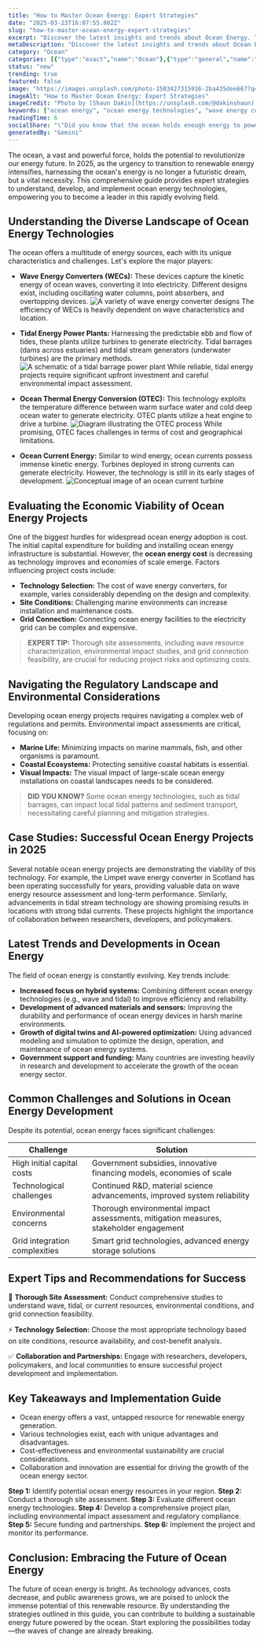 ```yaml
---
title: "How to Master Ocean Energy: Expert Strategies"
date: "2025-03-23T16:07:55.802Z"
slug: "how-to-master-ocean-energy-expert-strategies"
excerpt: "Discover the latest insights and trends about Ocean Energy. This comprehensive guide covers everything you need to know about Ocean Energy in 2025."
metaDescription: "Discover the latest insights and trends about Ocean Energy. This comprehensive guide covers everything you need to know about Ocean Energy in 2025."
category: "Ocean"
categories: [{"type":"exact","name":"Ocean"},{"type":"general","name":"Engineering"},{"type":"medium","name":"Renewable Energy"},{"type":"specific","name":"Wave Energy Converters"},{"type":"niche","name":"Oscillating Water Column"}]
status: "new"
trending: true
featured: false
image: "https://images.unsplash.com/photo-1503427315916-2ba435dee667?q=85&w=1200&fit=max&fm=webp&auto=compress"
imageAlt: "How to Master Ocean Energy: Expert Strategies"
imageCredit: "Photo by [Shaun Dakin](https://unsplash.com/@dakinshaun) on Unsplash"
keywords: ["ocean energy", "ocean energy technologies", "wave energy converters", "tidal energy power plants", "ocean thermal energy conversion", "renewable ocean energy", "ocean energy cost", "buy ocean energy equipment", "ocean energy projects", "future of ocean energy"]
readingTime: 6
socialShare: "\"Did you know that the ocean holds enough energy to power the entire planet many times over?  Harnessing this potential is no longer a dream, but a critical step toward a sustainable future.\""
generatedBy: "Gemini"
---
```




The ocean, a vast and powerful force, holds the potential to revolutionize our energy future.  In 2025, as the urgency to transition to renewable energy intensifies, harnessing the ocean's energy is no longer a futuristic dream, but a vital necessity. This comprehensive guide provides expert strategies to understand, develop, and implement ocean energy technologies, empowering you to become a leader in this rapidly evolving field.

## Understanding the Diverse Landscape of Ocean Energy Technologies

The ocean offers a multitude of energy sources, each with its unique characteristics and challenges.  Let's explore the major players:

* **Wave Energy Converters (WECs):** These devices capture the kinetic energy of ocean waves, converting it into electricity.  Different designs exist, including oscillating water columns, point absorbers, and overtopping devices.  ![A variety of wave energy converter designs](https://images.unsplash.com/photo-1597704829308-09ae0dbe061b?q=85&w=1200&fit=max&fm=webp&auto=compress)  The efficiency of WECs is heavily dependent on wave characteristics and location.

* **Tidal Energy Power Plants:**  Harnessing the predictable ebb and flow of tides, these plants utilize turbines to generate electricity.  Tidal barrages (dams across estuaries) and tidal stream generators (underwater turbines) are the primary methods.  ![A schematic of a tidal barrage power plant](https://images.unsplash.com/photo-1503803548695-c2a7b4a5b875?q=85&w=1200&fit=max&fm=webp&auto=compress)  While reliable, tidal energy projects require significant upfront investment and careful environmental impact assessment.

* **Ocean Thermal Energy Conversion (OTEC):**  This technology exploits the temperature difference between warm surface water and cold deep ocean water to generate electricity.  OTEC plants utilize a heat engine to drive a turbine.  ![Diagram illustrating the OTEC process](https://images.unsplash.com/photo-1499115715094-e58b465d8e3e?q=85&w=1200&fit=max&fm=webp&auto=compress) While promising, OTEC faces challenges in terms of cost and geographical limitations.

* **Ocean Current Energy:**  Similar to wind energy, ocean currents possess immense kinetic energy.  Turbines deployed in strong currents can generate electricity.  However, the technology is still in its early stages of development. ![Conceptual image of an ocean current turbine](https://images.unsplash.com/photo-1473172707857-f9e276582ab6?q=85&w=1200&fit=max&fm=webp&auto=compress)

##  Evaluating the Economic Viability of Ocean Energy Projects

One of the biggest hurdles for widespread ocean energy adoption is cost.  The initial capital expenditure for building and installing ocean energy infrastructure is substantial.  However, the **ocean energy cost** is decreasing as technology improves and economies of scale emerge.  Factors influencing project costs include:

* **Technology Selection:**  The cost of wave energy converters, for example, varies considerably depending on the design and complexity.
* **Site Conditions:**  Challenging marine environments can increase installation and maintenance costs.
* **Grid Connection:**  Connecting ocean energy facilities to the electricity grid can be complex and expensive.

> **EXPERT TIP:**  Thorough site assessments, including wave resource characterization, environmental impact studies, and grid connection feasibility, are crucial for reducing project risks and optimizing costs.

##  Navigating the Regulatory Landscape and Environmental Considerations

Developing ocean energy projects requires navigating a complex web of regulations and permits.  Environmental impact assessments are critical, focusing on:

* **Marine Life:**  Minimizing impacts on marine mammals, fish, and other organisms is paramount.
* **Coastal Ecosystems:**  Protecting sensitive coastal habitats is essential.
* **Visual Impacts:**  The visual impact of large-scale ocean energy installations on coastal landscapes needs to be considered.

> **DID YOU KNOW?** Some ocean energy technologies, such as tidal barrages, can impact local tidal patterns and sediment transport, necessitating careful planning and mitigation strategies.

##  Case Studies:  Successful Ocean Energy Projects in 2025

Several notable ocean energy projects are demonstrating the viability of this technology.  For example, the Limpet wave energy converter in Scotland has been operating successfully for years, providing valuable data on wave energy resource assessment and long-term performance.  Similarly, advancements in tidal stream technology are showing promising results in locations with strong tidal currents.  These projects highlight the importance of collaboration between researchers, developers, and policymakers.

##  Latest Trends and Developments in Ocean Energy

The field of ocean energy is constantly evolving.  Key trends include:

* **Increased focus on hybrid systems:** Combining different ocean energy technologies (e.g., wave and tidal) to improve efficiency and reliability.
* **Development of advanced materials and sensors:**  Improving the durability and performance of ocean energy devices in harsh marine environments.
* **Growth of digital twins and AI-powered optimization:**  Using advanced modeling and simulation to optimize the design, operation, and maintenance of ocean energy systems.
* **Government support and funding:**  Many countries are investing heavily in research and development to accelerate the growth of the ocean energy sector.

##  Common Challenges and Solutions in Ocean Energy Development

Despite its potential, ocean energy faces significant challenges:

| Challenge                     | Solution                                                                    |
|------------------------------|----------------------------------------------------------------------------|
| High initial capital costs   | Government subsidies, innovative financing models, economies of scale        |
| Technological challenges     | Continued R&D, material science advancements, improved system reliability |
| Environmental concerns        | Thorough environmental impact assessments, mitigation measures, stakeholder engagement |
| Grid integration complexities | Smart grid technologies, advanced energy storage solutions                   |

##  Expert Tips and Recommendations for Success

🔑 **Thorough Site Assessment:** Conduct comprehensive studies to understand wave, tidal, or current resources, environmental conditions, and grid connection feasibility.

⚡ **Technology Selection:** Choose the most appropriate technology based on site conditions, resource availability, and cost-benefit analysis.

✅ **Collaboration and Partnerships:** Engage with researchers, developers, policymakers, and local communities to ensure successful project development and implementation.

##  Key Takeaways and Implementation Guide

* Ocean energy offers a vast, untapped resource for renewable energy generation.
* Various technologies exist, each with unique advantages and disadvantages.
* Cost-effectiveness and environmental sustainability are crucial considerations.
* Collaboration and innovation are essential for driving the growth of the ocean energy sector.

**Step 1:** Identify potential ocean energy resources in your region.
**Step 2:** Conduct a thorough site assessment.
**Step 3:** Evaluate different ocean energy technologies.
**Step 4:** Develop a comprehensive project plan, including environmental impact assessment and regulatory compliance.
**Step 5:** Secure funding and partnerships.
**Step 6:** Implement the project and monitor its performance.

## Conclusion: Embracing the Future of Ocean Energy

The future of ocean energy is bright.  As technology advances, costs decrease, and public awareness grows, we are poised to unlock the immense potential of this renewable resource.  By understanding the strategies outlined in this guide, you can contribute to building a sustainable energy future powered by the ocean.  Start exploring the possibilities today—the waves of change are already breaking.


